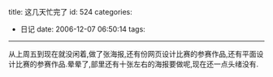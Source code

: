 title: 这几天忙完了
id: 524
categories:
  - 日记
date: 2006-12-07 06:50:14
tags:
---

从上周五到现在就没闲着,做了张海报,还有份网页设计比赛的参赛作品,还有平面设计比赛的参赛作品.晕晕了,部里还有十张左右的海报要做呢,现在还一点头绪没有.